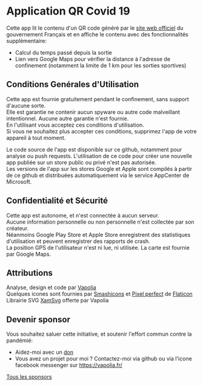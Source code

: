 # Application QR Covid 19

Cette app lit le contenu d'un QR code généré par le [site web officiel](https://media.interieur.gouv.fr/deplacement-covid-19/) du gouvernement Français et en affiche le contenu avec des fonctionnalités supplémentaire: 
* Calcul du temps passé depuis la sortie
* Lien vers Google Maps pour vérifier la distance à l'adresse de confinement (notamment la limite de 1 km pour les sorties sportives)

## Conditions Genérales d'Utilisation

Cette app est fournie gratuitement pendant le confinement, sans support d'aucune sorte.  
Elle est garantie ne contenir aucun spyware ou autre code malveillant intentionnel. Aucune autre garantie n'est fournie.  
En l'utilisant vous acceptez ces conditions d'utilisation.  
Si vous ne souhaitez plus accepter ces conditions, supprimez l'app de votre appareil à tout moment.

Le code source de l'app est disponible sur ce github, notamment pour analyse ou push requests. L'utilisation de ce code pour créer une nouvelle app publiée sur un store public ou privé n'est pas autorisée.  
Les versions de l'app sur les stores Google et Apple sont compilés à partir de ce github et distribuées automatiquement via le service AppCenter de Microsoft.

## Confidentialité et Sécurité

Cette app est autonome, et n'est connectée à aucun serveur.  
Aucune information personnelle ou non personnelle n'est collectée par son créateur.  
Néanmoins Google Play Store et Apple Store enregistrent des statistiques d'utilisation et peuvent enregistrer des rapports de crash.  
La position GPS de l'utilisateur n'est ni lue, ni utilisée. La carte est fournie par Google Maps.  

## Attributions

Analyse, design et code par [Vapolia](https://vapolia.fr)  
Quelques icones sont fournies par [Smashicons](https://www.flaticon.com/authors/smashicons) et [Pixel perfect](https://www.flaticon.com/authors/pixel-perfect) de [Flaticon](https://www.flaticon.com/)  
Librairie SVG [XamSvg](https://github.com/softlion/xamsvg-samples) offerte par Vapolia  

## Devenir sponsor

Vous souhaitez saluer cette initiative, et soutenir l'effort commun contre la pandémié: 
* Aidez-moi avec un [don](https://liberapay.com/softlion/donate)
* Vous avez un projet pour moi ? Contactez-moi via github ou via l'icone facebook messenger sur https://vapolia.fr/

[Tous les sponsors](https://github.com/softlion/qr19/sponsors)
